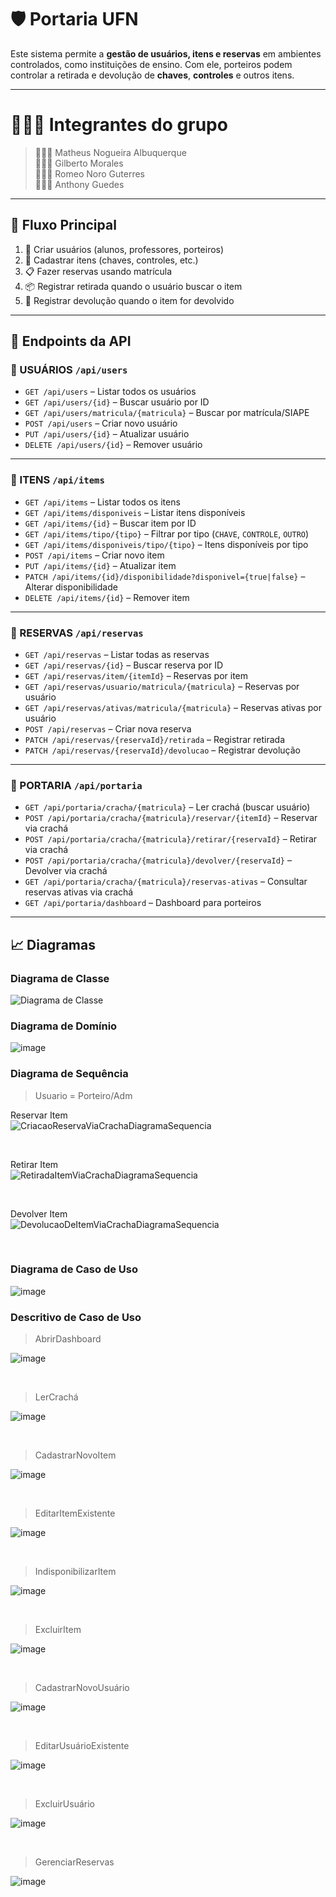 # 🛡️ Portaria UFN

Este sistema permite a **gestão de usuários, itens e reservas** em ambientes controlados, como instituições de ensino. Com ele, porteiros podem controlar a retirada e devolução de **chaves**, **controles** e outros itens.

---

# 👨🏻‍💼 Integrantes do grupo

> 🙋🏻‍♂️ Matheus Nogueira Albuquerque <br>
> 🙋🏻‍♂️ Gilberto Morales <br>
> 🙋🏻‍♂️ Romeo Noro Guterres <br>
> 🙋🏻‍♂️ Anthony Guedes <br>

---

## 🧭 Fluxo Principal

1. 👤 Criar usuários (alunos, professores, porteiros)
2. 🔐 Cadastrar itens (chaves, controles, etc.)
3. 📋 Fazer reservas usando matrícula
4. 📦 Registrar retirada quando o usuário buscar o item
5. 🔁 Registrar devolução quando o item for devolvido

---

## 📡 Endpoints da API

### 👥 USUÁRIOS `/api/users`

- `GET /api/users` – Listar todos os usuários
- `GET /api/users/{id}` – Buscar usuário por ID
- `GET /api/users/matricula/{matricula}` – Buscar por matrícula/SIAPE
- `POST /api/users` – Criar novo usuário
- `PUT /api/users/{id}` – Atualizar usuário
- `DELETE /api/users/{id}` – Remover usuário

---

### 🔑 ITENS `/api/items`

- `GET /api/items` – Listar todos os itens
- `GET /api/items/disponiveis` – Listar itens disponíveis
- `GET /api/items/{id}` – Buscar item por ID
- `GET /api/items/tipo/{tipo}` – Filtrar por tipo (`CHAVE`, `CONTROLE`, `OUTRO`)
- `GET /api/items/disponiveis/tipo/{tipo}` – Itens disponíveis por tipo
- `POST /api/items` – Criar novo item
- `PUT /api/items/{id}` – Atualizar item
- `PATCH /api/items/{id}/disponibilidade?disponivel={true|false}` – Alterar disponibilidade
- `DELETE /api/items/{id}` – Remover item

---

### 📅 RESERVAS `/api/reservas`

- `GET /api/reservas` – Listar todas as reservas
- `GET /api/reservas/{id}` – Buscar reserva por ID
- `GET /api/reservas/item/{itemId}` – Reservas por item
- `GET /api/reservas/usuario/matricula/{matricula}` – Reservas por usuário
- `GET /api/reservas/ativas/matricula/{matricula}` – Reservas ativas por usuário
- `POST /api/reservas` – Criar nova reserva
- `PATCH /api/reservas/{reservaId}/retirada` – Registrar retirada
- `PATCH /api/reservas/{reservaId}/devolucao` – Registrar devolução

---

### 🏢 PORTARIA `/api/portaria`

- `GET /api/portaria/cracha/{matricula}` – Ler crachá (buscar usuário)
- `POST /api/portaria/cracha/{matricula}/reservar/{itemId}` – Reservar via crachá
- `POST /api/portaria/cracha/{matricula}/retirar/{reservaId}` – Retirar via crachá
- `POST /api/portaria/cracha/{matricula}/devolver/{reservaId}` – Devolver via crachá
- `GET /api/portaria/cracha/{matricula}/reservas-ativas` – Consultar reservas ativas via crachá
- `GET /api/portaria/dashboard` – Dashboard para porteiros  

---

## 📈 Diagramas

### Diagrama de Classe

![Diagrama de Classe](https://github.com/user-attachments/assets/7952bb3c-1b3a-40f0-b168-6153f12539cc)

### Diagrama de Domínio 

![image](https://github.com/user-attachments/assets/efc0a6e2-9382-45e5-8430-cda694f6de2d)

### Diagrama de Sequência

> Usuario = Porteiro/Adm

Reservar Item <br>
![CriacaoReservaViaCrachaDiagramaSequencia](https://github.com/user-attachments/assets/3f491cb7-2265-4857-ab09-6268ca4e747d)

<br>

Retirar Item <br>
![RetiradaItemViaCrachaDiagramaSequencia](https://github.com/user-attachments/assets/59fb65ce-1a5a-4124-bdb3-1a5cbc99863f)

<br>

Devolver Item <br>
![DevolucaoDeItemViaCrachaDiagramaSequencia](https://github.com/user-attachments/assets/29558563-a28b-4cf0-ada3-c5351e8d782f)

<br>


### Diagrama de Caso de Uso 

![image](https://github.com/user-attachments/assets/eb4994ca-90c3-44ad-85ee-a925755763a7)


### Descritivo de Caso de Uso

> AbrirDashboard <br>

![image](https://github.com/user-attachments/assets/a5235b27-9460-4910-9993-2008027c1dd3)

<br>

> LerCrachá <br>

![image](https://github.com/user-attachments/assets/2935a8f2-f8fc-45d5-a8df-74b4b682f3d7)

<br>

> CadastrarNovoItem <br>

![image](https://github.com/user-attachments/assets/dde694e7-03ef-4a64-a77a-9b80c85866ae)

<br>

> EditarItemExistente <br>

![image](https://github.com/user-attachments/assets/c142621c-1992-4f16-afb4-185c7bca1aba)

<br>

> IndisponibilizarItem <br>

![image](https://github.com/user-attachments/assets/307c3b9d-763d-4574-8b9e-c29b25f908a3)

<br>

> ExcluirItem <br>

![image](https://github.com/user-attachments/assets/92993b53-b08e-4653-b066-3203c662b056)

<br>

> CadastrarNovoUsuário <br>

![image](https://github.com/user-attachments/assets/398dd7c1-3eee-40b5-b544-14cd1572a296)

<br> 

> EditarUsuárioExistente <br>

![image](https://github.com/user-attachments/assets/61d5102b-df3b-44ab-961c-f5433203e13d)

<br> 

> ExcluirUsuário <br>

![image](https://github.com/user-attachments/assets/405fb8f7-bcd3-4dc6-b46d-0804de2d05ac)

<br> 

> GerenciarReservas <br>

![image](https://github.com/user-attachments/assets/e47b0567-f814-47dc-988f-e7fcb6a81706)

<br> 


